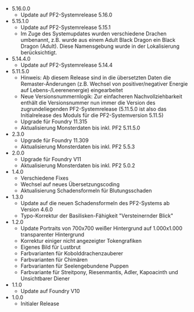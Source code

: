 - 5.16.0.0
    - Update auf PF2-Systemrelease 5.16.0
- 5.15.1.0
    - Update auf PF2-Systemrelease 5.15.1
    - Im Zuge des Systemupdates wurden verschiedene Drachen umbenannt, z.B. wurde aus einem Adult Black Dragon ein Black Dragon (Adult). Diese Namensgebung wurde in der Lokalisierung berücksichtigt.
- 5.14.4.0
    - Update auf PF2-Systemrelease 5.14.4
- 5.11.5.0
    - Hinweis: Ab diesem Release sind in die übersetzten Daten die Remaster-Änderungen (z.B. Wechsel von positiver/negativer Energie auf Lebens-/Leerenenergie) eingearbeitet
    - Neue Versionsnummernlogik: Zur einfacheren Nachvollziehbarkeit enthält die Versionsnummer nun immer die Version des zugrundeliegenden PF2-Systemrelease (5.11.5.0 ist also das Initialrelease des Moduls für die PF2-Systemversion 5.11.5)
    - Upgrade für Foundry 11.315
    - Aktualisierung Monsterdaten bis inkl. PF2 5.11.5.0
- 2.3.0
    - Upgrade für Foundry 11.309
    - Aktualisierung Monsterdaten bis inkl. PF2 5.5.3
- 2.0.0
    - Upgrade für Foundry V11
    - Aktualisierung Monsterdaten bis inkl. PF2 5.0.2
- 1.4.0
    - Verschiedene Fixes
    - Wechsel auf neues Übersetzungscoding
    - Aktualisierung Schadensformeln für Blutungsschaden
- 1.3.0
    - Update auf die neuen Schadensformeln des PF2-Systems ab Version 4.6.0
    - Typo-Korrektur der Basilisken-Fähigkeit "Versteinernder Blick"
- 1.2.0
    - Update Portraits von 700x700 weißer Hintergrund auf 1.000x1.000 transparenter Hintergrund
    - Korrektur einiger nicht angezeigter Tokengrafiken
    - Eigenes Bild für Lustbrut
    - Farbvarianten für Kobolddrachenzauberer
    - Farbvarianten für Chimären
    - Farbvarianten für Seelengebundene Puppen
    - Farbvariante für Streitpony, Riesenmantis, Adler, Kapoacinth und Unsichtbarer Diener
- 1.1.0
    - Update auf Foundry V10
- 1.0.0
    - Initialer Release
